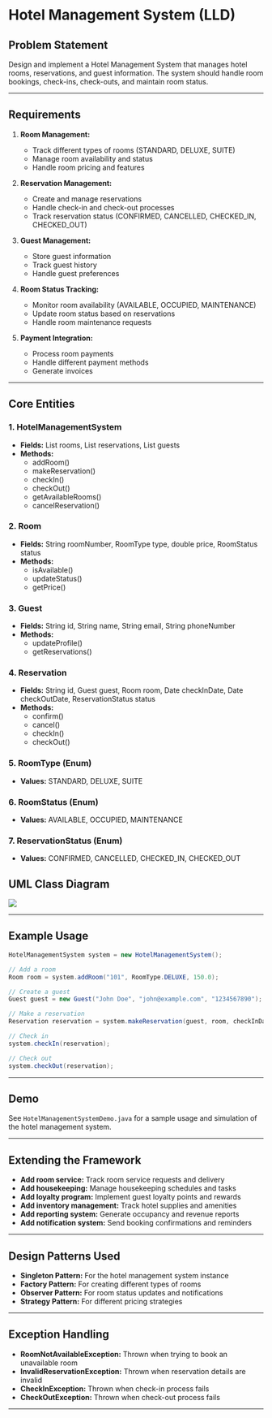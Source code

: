 # Hotel Management System (LLD)

## Problem Statement

Design and implement a Hotel Management System that manages hotel rooms, reservations, and guest information. The system should handle room bookings, check-ins, check-outs, and maintain room status.

---

## Requirements

1. **Room Management:**
   - Track different types of rooms (STANDARD, DELUXE, SUITE)
   - Manage room availability and status
   - Handle room pricing and features

2. **Reservation Management:**
   - Create and manage reservations
   - Handle check-in and check-out processes
   - Track reservation status (CONFIRMED, CANCELLED, CHECKED_IN, CHECKED_OUT)

3. **Guest Management:**
   - Store guest information
   - Track guest history
   - Handle guest preferences

4. **Room Status Tracking:**
   - Monitor room availability (AVAILABLE, OCCUPIED, MAINTENANCE)
   - Update room status based on reservations
   - Handle room maintenance requests

5. **Payment Integration:**
   - Process room payments
   - Handle different payment methods
   - Generate invoices

---

## Core Entities

### 1. HotelManagementSystem
- **Fields:** List<Room> rooms, List<Reservation> reservations, List<Guest> guests
- **Methods:** 
  - addRoom()
  - makeReservation()
  - checkIn()
  - checkOut()
  - getAvailableRooms()
  - cancelReservation()

### 2. Room
- **Fields:** String roomNumber, RoomType type, double price, RoomStatus status
- **Methods:** 
  - isAvailable()
  - updateStatus()
  - getPrice()

### 3. Guest
- **Fields:** String id, String name, String email, String phoneNumber
- **Methods:** 
  - updateProfile()
  - getReservations()

### 4. Reservation
- **Fields:** String id, Guest guest, Room room, Date checkInDate, Date checkOutDate, ReservationStatus status
- **Methods:** 
  - confirm()
  - cancel()
  - checkIn()
  - checkOut()

### 5. RoomType (Enum)
- **Values:** STANDARD, DELUXE, SUITE

### 6. RoomStatus (Enum)
- **Values:** AVAILABLE, OCCUPIED, MAINTENANCE

### 7. ReservationStatus (Enum)
- **Values:** CONFIRMED, CANCELLED, CHECKED_IN, CHECKED_OUT

## UML Class Diagram

![](../../../../uml-diagrams/class-diagrams/HotelManagementSystem-class-diagram.png)

---

## Example Usage

```java
HotelManagementSystem system = new HotelManagementSystem();

// Add a room
Room room = system.addRoom("101", RoomType.DELUXE, 150.0);

// Create a guest
Guest guest = new Guest("John Doe", "john@example.com", "1234567890");

// Make a reservation
Reservation reservation = system.makeReservation(guest, room, checkInDate, checkOutDate);

// Check in
system.checkIn(reservation);

// Check out
system.checkOut(reservation);
```

---

## Demo

See `HotelManagementSystemDemo.java` for a sample usage and simulation of the hotel management system.

---

## Extending the Framework

- **Add room service:** Track room service requests and delivery
- **Add housekeeping:** Manage housekeeping schedules and tasks
- **Add loyalty program:** Implement guest loyalty points and rewards
- **Add inventory management:** Track hotel supplies and amenities
- **Add reporting system:** Generate occupancy and revenue reports
- **Add notification system:** Send booking confirmations and reminders

---

## Design Patterns Used

- **Singleton Pattern:** For the hotel management system instance
- **Factory Pattern:** For creating different types of rooms
- **Observer Pattern:** For room status updates and notifications
- **Strategy Pattern:** For different pricing strategies

---

## Exception Handling

- **RoomNotAvailableException:** Thrown when trying to book an unavailable room
- **InvalidReservationException:** Thrown when reservation details are invalid
- **CheckInException:** Thrown when check-in process fails
- **CheckOutException:** Thrown when check-out process fails

---